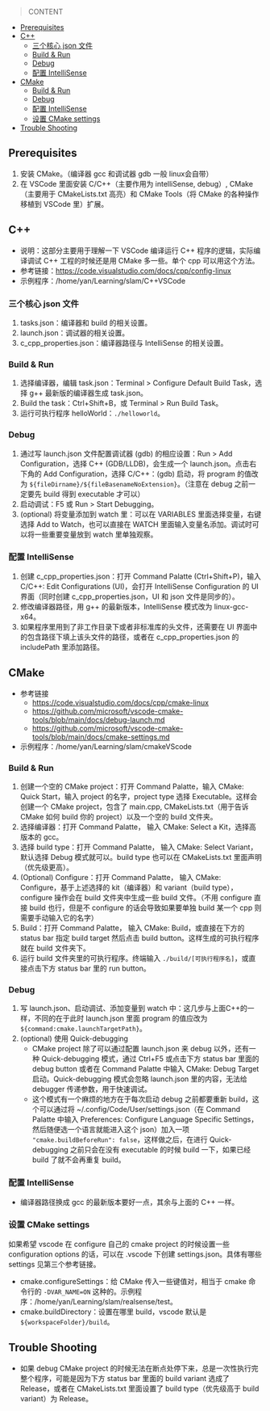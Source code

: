 > CONTENT
- [Prerequisites](#prerequisites)
- [C++](#c)
	- [三个核心 json 文件](#三个核心-json-文件)
	- [Build & Run](#build--run)
	- [Debug](#debug)
	- [配置 IntelliSense](#配置-intellisense)
- [CMake](#cmake)
	- [Build & Run](#build--run-1)
	- [Debug](#debug-1)
	- [配置 IntelliSense](#配置-intellisense-1)
	- [设置 CMake settings](#设置-cmake-settings)
- [Trouble Shooting](#trouble-shooting)
## Prerequisites
1. 安装 CMake。（编译器 gcc 和调试器 gdb 一般 linux会自带）
2. 在 VSCode 里面安装 C/C++（主要作用为 intelliSense, debug）, CMake（主要用于 CMakeLists.txt 高亮）和 CMake Tools（将 CMake 的各种操作移植到 VSCode 里）扩展。

## C++
- 说明：这部分主要用于理解一下 VSCode 编译运行 C++ 程序的逻辑，实际编译调试 C++ 工程的时候还是用 CMake 多一些。单个 cpp 可以用这个方法。
- 参考链接：https://code.visualstudio.com/docs/cpp/config-linux
- 示例程序：/home/yan/Learning/slam/C++VSCode

### 三个核心 json 文件
1. tasks.json：编译器和 build 的相关设置。
2. launch.json：调试器的相关设置。
3. c_cpp_properties.json：编译器路径与 IntelliSense 的相关设置。

### Build & Run
1. 选择编译器，编辑 task.json：Terminal > Configure Default Build Task，选择 g++ 最新版的编译器生成 task.json。
2. Build the task：Ctrl+Shift+B，或 Terminal > Run Build Task。
3. 运行可执行程序 helloWorld：`./helloworld`。

### Debug
1. 通过写 launch.json 文件配置调试器 (gdb) 的相应设置：Run > Add Configuration，选择 C++ (GDB/LLDB)，会生成一个 launch.json。点击右下角的 Add Configuration，选择 C/C++：(gdb) 启动，将 program 的值改为 `${fileDirname}/${fileBasenameNoExtension}`。（注意在 debug 之前一定要先 build 得到 executable 才可以）
2. 启动调试：F5 或 Run > Start Debugging。
3. (optional) 将变量添加到 watch 里：可以在 VARIABLES 里面选择变量，右键选择 Add to Watch，也可以直接在 WATCH 里面输入变量名添加。调试时可以将一些重要变量放到 watch 里单独观察。

### 配置 IntelliSense
1. 创建 c_cpp_properties.json：打开 Command Palatte (Ctrl+Shift+P)，输入 C/C++: Edit Configurations (UI)，会打开 IntelliSense Configuration 的 UI 界面（同时创建 c_cpp_properties.json，UI 和 json 文件是同步的）。
2. 修改编译器路径，用 g++ 的最新版本，IntelliSense 模式改为 linux-gcc-x64。
3. 如果程序里用到了非工作目录下或者非标准库的头文件，还需要在 UI 界面中的包含路径下填上该头文件的路径，或者在 c_cpp_properties.json 的 includePath 里添加路径。

## CMake
- 参考链接
	- https://code.visualstudio.com/docs/cpp/cmake-linux
	- https://github.com/microsoft/vscode-cmake-tools/blob/main/docs/debug-launch.md
	- https://github.com/microsoft/vscode-cmake-tools/blob/main/docs/cmake-settings.md
- 示例程序：/home/yan/Learning/slam/cmakeVScode

### Build & Run
1. 创建一个空的 CMake project：打开 Command Palatte，输入 CMake: Quick Start，输入 project 的名字，project type 选择 Executable。这样会创建一个 CMake project，包含了 main.cpp, CMakeLists.txt（用于告诉 CMake 如何 build 你的 project）以及一个空的 build 文件夹。
2. 选择编译器：打开 Command Palatte， 输入 CMake: Select a Kit，选择高版本的 gcc。
3. 选择 build type：打开 Command Palatte， 输入 CMake: Select Variant，默认选择 Debug 模式就可以。build type 也可以在 CMakeLists.txt 里面声明（优先级更高）。
4. (Optional) Configure：打开 Command Palatte， 输入 CMake: Configure，基于上述选择的 kit（编译器）和 variant（build type），configure 操作会在 build 文件夹中生成一些 build 文件。（不用 configure 直接 build 也行，但是不 configure 的话会导致如果要单独 build 某一个 cpp 则需要手动输入它的名字）
5. Build：打开 Command Palatte， 输入 CMake: Build，或直接在下方的 status bar 指定 build target 然后点击 build button。这样生成的可执行程序就在 build 文件夹下。
6. 运行 build 文件夹里的可执行程序。终端输入 `./build/[可执行程序名]`，或直接点击下方 status bar 里的 run button。

### Debug
1. 写 launch.json、启动调试、添加变量到 watch 中：这几步与上面C++的一样，不同的在于此时 launch.json 里面 program 的值应改为 `${command:cmake.launchTargetPath}`。
2. (optional) 使用 Quick-debugging
	- CMake project 除了可以通过配置 launch.json 来 debug 以外，还有一种 Quick-debugging 模式，通过 Ctrl+F5 或点击下方 status bar 里面的 debug button 或者在 Command Palatte 中输入 CMake: Debug Target 启动。Quick-debugging 模式会忽略 launch.json 里的内容，无法给 debugger 传递参数，用于快速调试。
	- 这个模式有一个麻烦的地方在于每次启动 debug 之前都要重新 build，这个可以通过将 ~/.config/Code/User/settings.json（在 Command Palatte 中输入 Preferences: Configure Language Specific Settings，然后随便选一个语言就能进入这个 json）加入一项 `"cmake.buildBeforeRun": false`，这样做之后，在进行 Quick-debugging 之前只会在没有 executable 的时候 build 一下，如果已经 build 了就不会再重复 build。

### 配置 IntelliSense
- 编译器路径换成 gcc 的最新版本要好一点，其余与上面的 C++ 一样。

### 设置 CMake settings
如果希望 vscode 在 configure 自己的 cmake project 的时候设置一些 configuration options 的话，可以在 .vscode 下创建 settings.json。具体有哪些 settings 见第三个参考链接。
- cmake.configureSettings：给 CMake 传入一些键值对，相当于 cmake 命令行的 `-DVAR_NAME=ON` 这种的。示例程序：/home/yan/Learning/slam/realsense/test。
- cmake.buildDirectory：设置在哪里 build，vscode 默认是 `${workspaceFolder}/build`。

## Trouble Shooting
- 如果 debug CMake project 的时候无法在断点处停下来，总是一次性执行完整个程序，可能是因为下方 status bar 里面的 build variant 选成了 Release，或者在 CMakeLists.txt 里面设置了 build type（优先级高于 build variant）为 Release。